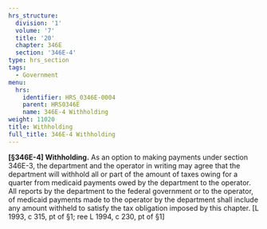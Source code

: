 ```yaml
---
hrs_structure:
  division: '1'
  volume: '7'
  title: '20'
  chapter: 346E
  section: '346E-4'
type: hrs_section
tags:
  - Government
menu:
  hrs:
    identifier: HRS_0346E-0004
    parent: HRS0346E
    name: 346E-4 Withholding
weight: 11020
title: Withholding
full_title: 346E-4 Withholding
---
```

**[§346E-4] Withholding.** As an option to making payments under section 346E-3, the department and the operator in writing may agree that the department will withhold all or part of the amount of taxes owing for a quarter from medicaid payments owed by the department to the operator. All reports by the department to the federal government or to the operator, of medicaid payments made to the operator by the department shall include any amount withheld to satisfy the tax obligation imposed by this chapter. [L 1993, c 315, pt of §1; ree L 1994, c 230, pt of §1]
